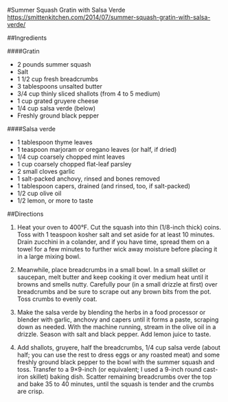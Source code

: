 #Summer Squash Gratin with Salsa Verde
https://smittenkitchen.com/2014/07/summer-squash-gratin-with-salsa-verde/

##Ingredients

####Gratin
- 2 pounds summer squash
- Salt
- 1 1/2 cup fresh breadcrumbs
- 3 tablespoons unsalted butter
- 3/4 cup thinly sliced shallots (from 4 to 5 medium)
- 1 cup grated gruyere cheese
- 1/4 cup salsa verde (below)
- Freshly ground black pepper

####Salsa verde
- 1 tablespoon thyme leaves
- 1 teaspoon marjoram or oregano leaves (or half, if dried)
- 1/4 cup coarsely chopped mint leaves
- 1 cup coarsely chopped flat-leaf parsley
- 2 small cloves garlic
- 1 salt-packed anchovy, rinsed and bones removed
- 1 tablespoon capers, drained (and rinsed, too, if salt-packed)
- 1/2 cup olive oil
- 1/2 lemon, or more to taste

##Directions

1. Heat your oven to 400°F. Cut the squash into thin (1/8-inch thick) coins. Toss with 1 teaspoon kosher salt and set aside for at least 10 minutes. Drain zucchini in a colander, and if you have time, spread them on a towel for a few minutes to further wick away moisture before placing it in a large mixing bowl.

2. Meanwhile, place breadcrumbs in a small bowl. In a small skillet or saucepan, melt butter and keep cooking it over medium heat until it browns and smells nutty. Carefully pour (in a small drizzle at first) over breadcrumbs and be sure to scrape out any brown bits from the pot. Toss crumbs to evenly coat.

3. Make the salsa verde by blending the herbs in a food processor or blender with garlic, anchovy and capers until it forms a paste, scraping down as needed. With the machine running, stream in the olive oil in a drizzle. Season with salt and black pepper. Add lemon juice to taste.

4. Add shallots, gruyere, half the breadcrumbs, 1/4 cup salsa verde (about half; you can use the rest to dress eggs or any roasted meat) and some freshly ground black pepper to the bowl with the summer squash and toss. Transfer to a 9×9-inch (or equivalent; I used a 9-inch round cast-iron skillet) baking dish. Scatter remaining breadcrumbs over the top and bake 35 to 40 minutes, until the squash is tender and the crumbs are crisp.